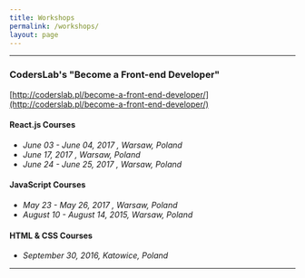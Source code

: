 ```yaml
---
title: Workshops
permalink: /workshops/
layout: page
---
```


---

### CodersLab's "Become a Front-end Developer"
[http://coderslab.pl/become-a-front-end-developer/](http://coderslab.pl/become-a-front-end-developer/)

#### React.js Courses
- _June 03 - June 04, 2017 , Warsaw, Poland_
- _June 17, 2017 , Warsaw, Poland_
- _June 24 - June 25, 2017 , Warsaw, Poland_

#### JavaScript Courses
- _May 23 - May 26, 2017 , Warsaw, Poland_
- _August 10 - August 14, 2015, Warsaw, Poland_

#### HTML & CSS Courses
- _September 30, 2016, Katowice, Poland_

---
